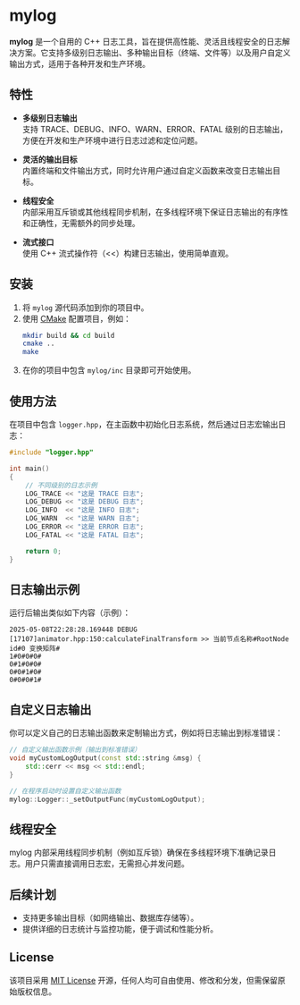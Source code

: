 # mylog

**mylog** 是一个自用的 C++ 日志工具，旨在提供高性能、灵活且线程安全的日志解决方案。它支持多级别日志输出、多种输出目标（终端、文件等）以及用户自定义输出方式，适用于各种开发和生产环境。

## 特性

- **多级别日志输出**  
  支持 TRACE、DEBUG、INFO、WARN、ERROR、FATAL 级别的日志输出，方便在开发和生产环境中进行日志过滤和定位问题。

- **灵活的输出目标**  
  内置终端和文件输出方式，同时允许用户通过自定义函数来改变日志输出目标。

- **线程安全**  
  内部采用互斥锁或其他线程同步机制，在多线程环境下保证日志输出的有序性和正确性，无需额外的同步处理。

- **流式接口**  
  使用 C++ 流式操作符（<<）构建日志输出，使用简单直观。

## 安装

1. 将 `mylog` 源代码添加到你的项目中。
2. 使用 [CMake](./CMakeLists.txt) 配置项目，例如：
    ```bash
    mkdir build && cd build
    cmake ..
    make
    ```
3. 在你的项目中包含 `mylog/inc` 目录即可开始使用。

## 使用方法

在项目中包含 `logger.hpp`，在主函数中初始化日志系统，然后通过日志宏输出日志：

```cpp
#include "logger.hpp"

int main()
{
    // 不同级别的日志示例
    LOG_TRACE << "这是 TRACE 日志";
    LOG_DEBUG << "这是 DEBUG 日志";
    LOG_INFO  << "这是 INFO 日志";
    LOG_WARN  << "这是 WARN 日志";
    LOG_ERROR << "这是 ERROR 日志";
    LOG_FATAL << "这是 FATAL 日志";

    return 0;
}
```

## 日志输出示例

运行后输出类似如下内容（示例）：

```text
2025-05-08T22:28:28.169448 DEBUG [17107]animator.hpp:150:calculateFinalTransform >> 当前节点名称#RootNode id#0 变换矩阵#
1#0#0#0#
0#1#0#0#
0#0#1#0#
0#0#0#1#
```

## 自定义日志输出

你可以定义自己的日志输出函数来定制输出方式，例如将日志输出到标准错误：

```cpp
// 自定义输出函数示例（输出到标准错误）
void myCustomLogOutput(const std::string &msg) {
    std::cerr << msg << std::endl;
}

// 在程序启动时设置自定义输出函数
mylog::Logger::_setOutputFunc(myCustomLogOutput);
```

## 线程安全

mylog 内部采用线程同步机制（例如互斥锁）确保在多线程环境下准确记录日志。用户只需直接调用日志宏，无需担心并发问题。

## 后续计划

- 支持更多输出目标（如网络输出、数据库存储等）。
- 提供详细的日志统计与监控功能，便于调试和性能分析。

## License

该项目采用 [MIT License](./LICENSE) 开源，任何人均可自由使用、修改和分发，但需保留原始版权信息。
